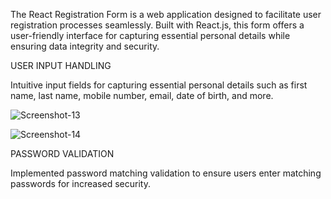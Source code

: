 
The React Registration Form is a web application designed to facilitate user registration processes seamlessly. Built with React.js, this form offers a user-friendly interface for capturing essential personal details while ensuring data integrity and security.

USER INPUT HANDLING

Intuitive input fields for capturing essential personal details such as first name, last name, mobile number, email, date of birth, and more.

![Screenshot-13](https://github.com/JothipriyaSaravanan/RegistrationForm/assets/155729866/d7069f92-c69b-44a0-a6db-8478831b3321)

![Screenshot-14](https://github.com/JothipriyaSaravanan/RegistrationForm/assets/155729866/bcdd5645-7bc7-46f4-aef4-793cfd911042)


PASSWORD VALIDATION

Implemented password matching validation to ensure users enter matching passwords for increased security.



